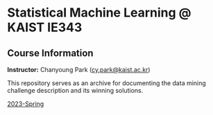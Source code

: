 # Statistical Machine Learning @ KAIST IE343

## Course Information
**Instructor:** Chanyoung Park (cy.park@kaist.ac.kr)  


This repository serves as an archive for documenting the data mining challenge description and its winning solutions.

[2023-Spring](https://github.com/DSAILatKAIST/StatisticalML/tree/2023-spring)
